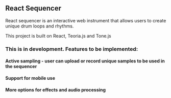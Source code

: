 ## React Sequencer
React sequencer is an interactive web instrument that allows users to create unique drum loops and rhythms.

This project is built on React, Teoria.js and Tone.js

### This is in development. Features to be implemented:

#### Active sampling - user can upload or record unique samples to be used in the sequencer

#### Support for mobile use

#### More options for effects and audio processing
